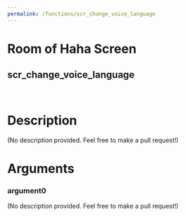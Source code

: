 ```yaml
---
permalink: /functions/scr_change_voice_language
---
```

# Room of Haha Screen  
## scr_change_voice_language  
&nbsp;  
# Description  
(No description provided. Feel free to make a pull request!) 
&nbsp;  
# Arguments
### argument0
(No description provided. Feel free to make a pull request!)
&nbsp;  


